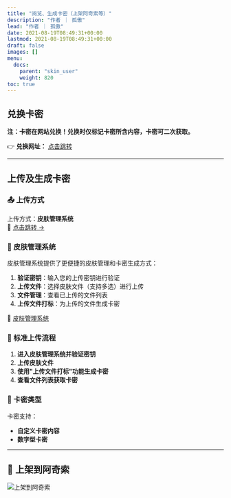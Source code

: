 ```yaml
---
title: "阅览、生成卡密（上架阿奇索等）"
description: "作者 ｜ 孤傲"
lead: "作者 ｜ 孤傲"
date: 2021-08-19T08:49:31+00:00
lastmod: 2021-08-19T08:49:31+00:00
draft: false
images: []
menu:
  docs:
    parent: "skin_user"
    weight: 820
toc: true
---
```


## 兑换卡密

**注：卡密在网站兑换！兑换时仅标记卡密所含内容，卡密可二次获取。**

👉 **兑换网址：** [点击跳转](/docs/mark_use/Redeem/)

---

## 上传及生成卡密

### 📤 上传方式

上传方式：**皮肤管理系统**  
🔗 [点击跳转 →](/docs/mark_user/upland/#%E5%85%AC%E4%BC%97%E5%8F%B7%E4%B8%8A%E4%BC%A0)

### 🔑 皮肤管理系统

皮肤管理系统提供了更便捷的皮肤管理和卡密生成方式：

1. **验证密钥**：输入您的上传密钥进行验证
2. **上传文件**：选择皮肤文件（支持多选）进行上传
3. **文件管理**：查看已上传的文件列表
4. **上传文件打标**：为上传的文件生成卡密

🔗 [皮肤管理系统](/docs/mark_user/skin_user/Manage/)

### 🔄 标准上传流程

1. **进入皮肤管理系统并验证密钥**
2. **上传皮肤文件**
3. **使用"上传文件打标"功能生成卡密**
4. **查看文件列表获取卡密**

### 🎫 卡密类型

卡密支持：

- **自定义卡密内容**
- **数字型卡密**

---

## 🏪 上架到阿奇索

![上架到阿奇索](/docs/mark_user/skin_user/SkinCard/image.png)
